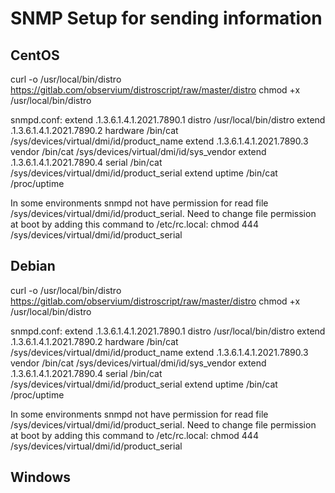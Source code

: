 # SNMP Setup for sending information

## CentOS
curl -o /usr/local/bin/distro https://gitlab.com/observium/distroscript/raw/master/distro
chmod +x /usr/local/bin/distro

snmpd.conf:
extend .1.3.6.1.4.1.2021.7890.1 distro /usr/local/bin/distro
extend .1.3.6.1.4.1.2021.7890.2 hardware /bin/cat /sys/devices/virtual/dmi/id/product_name
extend .1.3.6.1.4.1.2021.7890.3 vendor   /bin/cat /sys/devices/virtual/dmi/id/sys_vendor
extend .1.3.6.1.4.1.2021.7890.4 serial   /bin/cat /sys/devices/virtual/dmi/id/product_serial
extend uptime /bin/cat /proc/uptime

In some environments snmpd not have permission for read file /sys/devices/virtual/dmi/id/product_serial. Need to change file permission at boot by adding this command to /etc/rc.local: chmod 444 /sys/devices/virtual/dmi/id/product_serial

## Debian
curl -o /usr/local/bin/distro https://gitlab.com/observium/distroscript/raw/master/distro
chmod +x /usr/local/bin/distro

snmpd.conf:
extend .1.3.6.1.4.1.2021.7890.1 distro /usr/local/bin/distro
extend .1.3.6.1.4.1.2021.7890.2 hardware /bin/cat /sys/devices/virtual/dmi/id/product_name
extend .1.3.6.1.4.1.2021.7890.3 vendor   /bin/cat /sys/devices/virtual/dmi/id/sys_vendor
extend .1.3.6.1.4.1.2021.7890.4 serial   /bin/cat /sys/devices/virtual/dmi/id/product_serial
extend uptime /bin/cat /proc/uptime

In some environments snmpd not have permission for read file /sys/devices/virtual/dmi/id/product_serial. Need to change file permission at boot by adding this command to /etc/rc.local: chmod 444 /sys/devices/virtual/dmi/id/product_serial

## Windows
